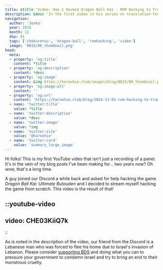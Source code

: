 ```yaml
---
title: &title 'Video: How I Hacked Dragon Ball Kai - ROM Hacking to Translate a Video Game'
description: &desc 'In the first video in his series on translation-focused ROM hacking, Jonko releases a new video about hacking Dragon Ball Kai so it can be translated!'
navigation:
  author: 'Jonko'
  year: 2024
  month: 11
  day: 01
  tags: ['chokuretsu', 'dragon-ball', 'romhacking', 'video']
  image: '0015/00_thumbnail.png'
head:
  meta:
  - property: 'og:title'
    content: *title
  - property: 'og:description'
    content: *desc
  - property: 'og:image'
    content: &img https://haroohie.club/images/blog/0015/00_thumbnail.png
  - property: 'og:image:alt'
    content: ''
  - property: 'og:url'
    content: 'https://haroohie.club/blog/2024-11-01-rom-hacking-to-translate-dbk'
  - name: 'twitter:title'
    value: *title
  - name: 'twitter:description'
    value: *desc
  - name: 'twitter:image'
    value: *img
  - name: 'twitter:site'
    value: '@haroohie'
  - name: 'twitter:card'
    value: 'summary_large_image'
---
```


Hi folks! This is my first YouTube video that isn't just a recording of a panel. It's in the vein of my blog posts I've been making for... two years now? Oh wow, that's a long time.

A guy joined our Discord a while back and asked for help hacking the game *Dragon Ball Kai: Ultimate Butouden* and I decided to stream myself hacking the game from scratch. This video is the result of that!

::youtube-video
----
video: CHE03KiiQ7k
----
::

As is noted in the description of the video, our friend from the Discord is a Lebanese man who was forced to flee his home due to Israel's invasion of Lebanon. Please consider [supporting BDS](https://bdsmovement.net/get-involved/what-to-boycott)
and doing what you can to pressure your government to condemn Israel and try to bring an end to their monstrous cruelty.